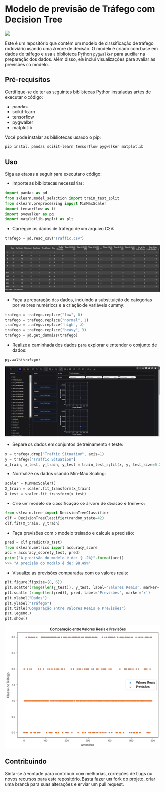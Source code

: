 # Modelo de previsão de Tráfego com Decision Tree

<img src="https://i.ebayimg.com/00/s/OTAwWDE2MDA=/z/nvMAAOSwoTtdVPP9/$_45.jpg"/>

Este é um repositório que contém um modelo de classificação de tráfego rodoviário usando uma árvore de decisão. O modelo é criado com base em dados de tráfego e usa a biblioteca Python `pygwalker` para auxiliar na preparação dos dados. Além disso, ele inclui visualizações para avaliar as previsões do modelo.

## Pré-requisitos

Certifique-se de ter as seguintes bibliotecas Python instaladas antes de executar o código:

- pandas
- scikit-learn
- tensorflow
- pygwalker
- matplotlib

Você pode instalar as bibliotecas usando o pip:

```bash
pip install pandas scikit-learn tensorflow pygwalker matplotlib
```

## Uso
Siga as etapas a seguir para executar o código:

- Importe as bibliotecas necessárias:
```python
import pandas as pd
from sklearn.model_selection import train_test_split
from sklearn.preprocessing import MinMaxScaler
import tensorflow as tf
import pygwalker as pg
import matplotlib.pyplot as plt
```

- Carregue os dados de tráfego de um arquivo CSV:
```python
trafego = pd.read_csv("Traffic.csv")
```

<img src="trafego_table.png"/>

- Faça a preparação dos dados, incluindo a substituição de categorias por valores numéricos e a criação de variáveis dummy:

```python
trafego = trafego.replace("low", 0)
trafego = trafego.replace("normal", 1)
trafego = trafego.replace("high", 2)
trafego = trafego.replace("heavy", 3)
trafego = pd.get_dummies(trafego)
```

- Realize a caminhada dos dados para explorar e entender o conjunto de dados:

```python
pg.walk(trafego)
```

<img src="eda-trafeg.png"/>

- Separe os dados em conjuntos de treinamento e teste:

```python
x = trafego.drop("Traffic Situation", axis=1)
y = trafego["Traffic Situation"]
x_train, x_test, y_train, y_test = train_test_split(x, y, test_size=0.2, random_state=42)
```

- Normalize os dados usando Min-Max Scaling:

```python
scaler = MinMaxScaler()
X_train = scaler.fit_transform(x_train)
X_test = scaler.fit_transform(x_test)
```

- Crie um modelo de classificação de árvore de decisão e treine-o:

```python
from sklearn.tree import DecisionTreeClassifier
clf = DecisionTreeClassifier(random_state=42)
clf.fit(X_train, y_train)
```

- Faça previsões com o modelo treinado e calcule a precisão:

```python
pred = clf.predict(X_test)
from sklearn.metrics import accuracy_score
acc = accuracy_score(y_test, pred)
print("A precisão do modelo é de: {:.2%}".format(acc))
>>> "A precisão do modelo é de: 98.49%"
```

- Visualize as previsões comparadas com os valores reais:

```python
plt.figure(figsize=(8, 6))
plt.scatter(range(len(y_test)), y_test, label="Valores Reais", marker='o')
plt.scatter(range(len(pred)), pred, label="Previsões", marker='x')
plt.xlabel("Dados")
plt.ylabel("Tráfego")
plt.title("Comparação entre Valores Reais e Previsões")
plt.legend()
plt.show()
```

<img src="grafico_trafego.png"/>

## Contribuindo
Sinta-se à vontade para contribuir com melhorias, correções de bugs ou novos recursos para este repositório. Basta fazer um fork do projeto, criar uma branch para suas alterações e enviar um pull request.

